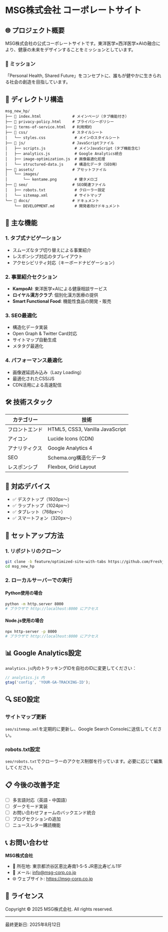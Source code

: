# MSG株式会社 コーポレートサイト

## 🌐 プロジェクト概要
MSG株式会社の公式コーポレートサイトです。東洋医学×西洋医学×AIの融合により、健康の未来をデザインすることをミッションとしています。

### 🎯 ミッション
「Personal Health, Shared Future」をコンセプトに、誰もが健やかに生きられる社会の創造を目指しています。

## 📂 ディレクトリ構造

```
msg_new_hp/
├── 📄 index.html              # メインページ（タブ機能付き）
├── 📄 privacy-policy.html     # プライバシーポリシー
├── 📄 terms-of-service.html   # 利用規約
├── 📁 css/                    # スタイルシート
│   └── styles.css             # メインのスタイルシート
├── 📁 js/                     # JavaScriptファイル
│   ├── scripts.js             # メインJavaScript（タブ機能含む）
│   ├── analytics.js           # Google Analytics統合
│   ├── image-optimization.js  # 画像最適化処理
│   └── structured-data.js     # 構造化データ（SEO用）
├── 📁 assets/                 # アセットファイル
│   └── images/
│       └── kentame.png        # 健タメロゴ
├── 📁 seo/                    # SEO関連ファイル
│   ├── robots.txt             # クローラー設定
│   └── sitemap.xml            # サイトマップ
└── 📁 docs/                   # ドキュメント
    └── DEVELOPMENT.md         # 開発者向けドキュメント
```

## 🚀 主な機能

### 1. **タブ式ナビゲーション**
- スムーズなタブ切り替えによる事業紹介
- レスポンシブ対応のタブレイアウト
- アクセシビリティ対応（キーボードナビゲーション）

### 2. **事業紹介セクション**
- **KampoAI**: 東洋医学×AIによる健康相談サービス
- **ロイヤル漢方クラブ**: 個別化漢方医療の提供
- **Smart Functional Food**: 機能性食品の開発・販売

### 3. **SEO最適化**
- 構造化データ実装
- Open Graph & Twitter Card対応
- サイトマップ自動生成
- メタタグ最適化

### 4. **パフォーマンス最適化**
- 画像遅延読み込み（Lazy Loading）
- 最適化されたCSS/JS
- CDN活用による高速配信

## 🛠️ 技術スタック

| カテゴリー | 技術 |
|-----------|------|
| フロントエンド | HTML5, CSS3, Vanilla JavaScript |
| アイコン | Lucide Icons (CDN) |
| アナリティクス | Google Analytics 4 |
| SEO | Schema.org構造化データ |
| レスポンシブ | Flexbox, Grid Layout |

## 📱 対応デバイス

- ✅ デスクトップ（1920px〜）
- ✅ ラップトップ（1024px〜）
- ✅ タブレット（768px〜）
- ✅ スマートフォン（320px〜）

## 🔧 セットアップ方法

### 1. リポジトリのクローン
```bash
git clone -b feature/optimized-site-with-tabs https://github.com/Freshjelly/msg_new_hp.git
cd msg_new_hp
```

### 2. ローカルサーバーでの実行
#### Python使用の場合
```bash
python -m http.server 8000
# ブラウザで http://localhost:8000 にアクセス
```

#### Node.js使用の場合
```bash
npx http-server -p 8000
# ブラウザで http://localhost:8000 にアクセス
```

## 📊 Google Analytics設定

`analytics.js`内のトラッキングIDを自社のIDに変更してください：

```javascript
// analytics.js 内
gtag('config', 'YOUR-GA-TRACKING-ID');
```

## 🔍 SEO設定

### サイトマップ更新
`seo/sitemap.xml`を定期的に更新し、Google Search Consoleに送信してください。

### robots.txt設定
`seo/robots.txt`でクローラーのアクセス制御を行っています。必要に応じて編集してください。

## 📋 今後の改善予定

- [ ] 多言語対応（英語・中国語）
- [ ] ダークモード実装
- [ ] お問い合わせフォームのバックエンド統合
- [ ] ブログセクションの追加
- [ ] ニュースレター購読機能

## 📞 お問い合わせ

**MSG株式会社**
- 📍 所在地: 東京都渋谷区恵比寿南1-5-5 JR恵比寿ビル11F
- 📧 メール: info@msg-corp.co.jp
- 🌐 ウェブサイト: https://msg-corp.co.jp

## 📝 ライセンス

Copyright © 2025 MSG株式会社. All rights reserved.

---

最終更新日: 2025年8月12日